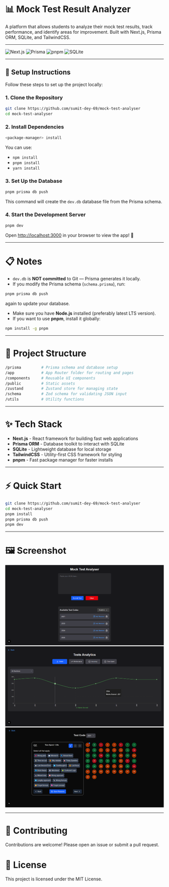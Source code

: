 # 📊 Mock Test Result Analyzer

A platform that allows students to analyze their mock test results, track performance, and identify areas for improvement. Built with Next.js, Prisma ORM, SQLite, and TailwindCSS.

---

![Next.js](https://img.shields.io/badge/Made%20with-Next.js-000?style=for-the-badge&logo=next.js)
![Prisma](https://img.shields.io/badge/Database-Prisma-3982CE?style=for-the-badge&logo=prisma)
![pnpm](https://img.shields.io/badge/Package%20Manager-pnpm-F69220?style=for-the-badge&logo=pnpm)
![SQLite](https://img.shields.io/badge/Database-SQLite-003B57?style=for-the-badge&logo=sqlite)

---

## 🚀 Setup Instructions

Follow these steps to set up the project locally:

### 1. Clone the Repository

```bash
git clone https://github.com/sumit-dey-69/mock-test-analyser
cd mock-test-analyser
```

### 2. Install Dependencies

```bash
<package-manager> install
```

You can use:

- `npm install`
- `pnpm install`
- `yarn install`

### 3. Set Up the Database

```bash
pnpm prisma db push
```

This command will create the `dev.db` database file from the Prisma schema.

### 4. Start the Development Server

```bash
pnpm dev
```

Open [http://localhost:3000](http://localhost:3000) in your browser to view the app! 🚀

---

# 📋 Notes

- `dev.db` is **NOT committed** to Git — Prisma generates it locally.
- If you modify the Prisma schema (`schema.prisma`), run:

```bash
pnpm prisma db push
```

again to update your database.

- Make sure you have **Node.js** installed (preferably latest LTS version).
- If you want to use **pnpm**, install it globally:

```bash
npm install -g pnpm
```

---

# 📂 Project Structure

```bash
/prisma         # Prisma schema and database setup
/app            # App Router folder for routing and pages
/components     # Reusable UI components
/public         # Static assets
/zustand        # Zustand store for managing state
/schema         # Zod schema for validating JSON input
/utils          # Utility functions
```

---

# ✨ Tech Stack

- **Next.js** - React framework for building fast web applications
- **Prisma ORM** - Database toolkit to interact with SQLite
- **SQLite** - Lightweight database for local storage
- **TailwindCSS** - Utility-first CSS framework for styling
- **pnpm** - Fast package manager for faster installs

---

# ⚡ Quick Start

```bash
git clone https://github.com/sumit-dey-69/mock-test-analyser
cd mock-test-analyser
pnpm install
pnpm prisma db push
pnpm dev
```

---

# 🖼️ Screenshot

![App Screenshot 1](./public/screenshot-1.png)
![App Screenshot 2](./public/screenshot-2.png)
![App Screenshot 3](./public/screenshot-3.png)

---

# 🤝 Contributing

Contributions are welcome! Please open an issue or submit a pull request.

# 📜 License

This project is licensed under the MIT License.
